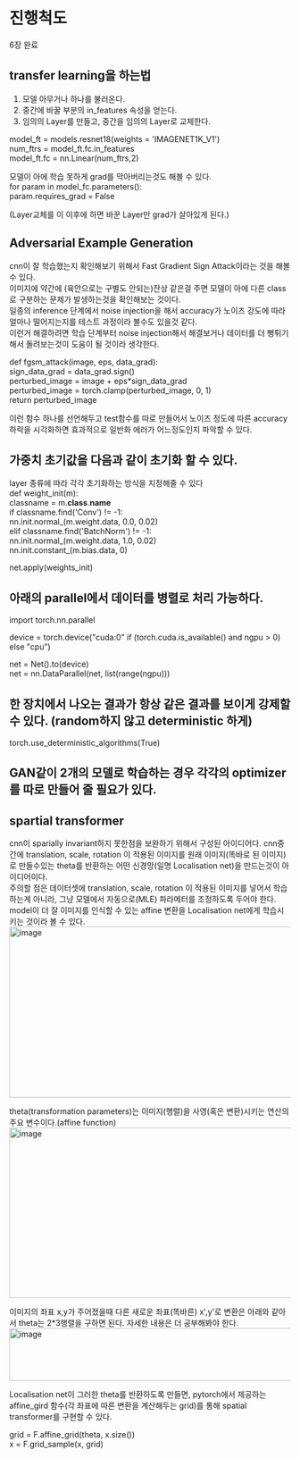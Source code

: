 # 진행척도
6장 완료




## transfer learning을 하는법
1. 모델 아무거나 하나를 불러온다.
2. 중간에 바꿀 부분의 in_features 속성을 얻는다.
3. 임의의 Layer를 만들고, 중간을 임의의 Layer로 교체한다.

model_ft = models.resnet18(weights = 'IMAGENET1K_V1')   
num_ftrs = model_ft.fc.in_features   
model_ft.fc = nn.Linear(num_ftrs,2)   

모델이 아에 학습 못하게 grad를 막아버리는것도 해볼 수 있다.   
for param in model_fc.parameters():   
    param.requires_grad = False   

(Layer교체를 이 이후에 하면 바꾼 Layer만 grad가 살아있게 된다.)   



## Adversarial Example Generation
cnn이 잘 학습했는지 확인해보기 위해서 Fast Gradient Sign Attack이라는 것을 해볼 수 있다.   
이미지에 약간에 (육안으로는 구별도 안되는)잔상 같은걸 주면 모델이 아에 다른 class로 구분하는 문제가 발생하는것을 확인해보는 것이다.   
일종의 inference 단계에서 noise injection을 해서 accuracy가 노이즈 강도에 따라 얼마나 떨어지는지를 테스트 과정이라 볼수도 있을것 같다.   
이런거 해결하려면 학습 단계부터 noise injection해서 해결보거나 데이터를 더 뻥튀기 해서 돌려보는것이 도움이 될 것이라 생각한다.   

def fgsm_attack(image, eps, data_grad):   
    sign_data_grad = data_grad.sign()   
    perturbed_image = image + eps*sign_data_grad   
    perturbed_image = torch.clamp(perturbed_image, 0, 1)   
    return perturbed_image   

이런 함수 하나를 선언해두고 test함수를 따로 만들어서 노이즈 정도에 따른 accuracy하락을 시각화하면 효과적으로 일반화 에러가 어느정도인지 파악할 수 있다.   



## 가중치 초기값을 다음과 같이 초기화 할 수 있다.   
layer 종류에 따라 각각 초기화하는 방식을 지정해줄 수 있다   
def weight_init(m):   
    classname = m.__class__.__name__   
    if classname.find('Conv') != -1:   
        nn.init.normal_(m.weight.data, 0.0, 0.02)   
    elif classname.find('BatchNorm') != -1:   
        nn.init.normal_(m.weight.data, 1.0, 0.02)     
        nn.init.constant_(m.bias.data, 0)       

net.apply(weights_init)    



## 아래의 parallel에서 데이터를 병렬로 처리 가능하다.     
import torch.nn.parallel      

device = torch.device("cuda:0" if (torch.cuda.is_available() and ngpu > 0) else "cpu")     

net = Net().to(device)     
net = nn.DataParallel(net, list(range(ngpu)))    



## 한 장치에서 나오는 결과가 항상 같은 결과를 보이게 강제할 수 있다. (random하지 않고 deterministic 하게)    
torch.use_deterministic_algorithms(True)   



## GAN같이 2개의 모델로 학습하는 경우 각각의 optimizer를 따로 만들어 줄 필요가 있다.



## spartial transformer
cnn이 sparially invariant하지 못한점을 보완하기 위해서 구성된 아이디어다.
cnn중간에 translation, scale, rotation 이 적용된 이미지를 원래 이미지(똑바로 된 이미지)로 만들수있는 theta를 반환하는 어떤 신경망(일명 Localisation net)을 만드는것이 아이디어이다.    
주의할 점은 데이터셋에 translation, scale, rotation 이 적용된 이미지를 넣어서 학습하는게 아니라, 그냥 모델에서 자동으로(MLE) 파라메터를 조정하도록 두어야 한다.   
model이 더 잘 이미지를 인식할 수 있는 affine 변환을 Localisation net에게 학습시키는 것이라 볼 수 있다.   
<img width="663" height="306" alt="image" src="https://github.com/user-attachments/assets/97bc4d08-cddc-4e2a-b3aa-c9861fa705a7" />

theta(transformation parameters)는 이미지(행렬)을 사영(혹은 변환)시키는 연산의 주요 변수이다.(affine function)    
<img width="714" height="305" alt="image" src="https://github.com/user-attachments/assets/8338656a-64b5-4d49-b5cf-36bc8f582621" />    

이미지의 좌표 x,y가 주어졌을때 다른 새로운 좌표(똑바른) x',y'로 변환은 아래와 같아서 theta는 2*3행렬을 구하면 된다. 자세한 내용은 더 공부해봐야 한다.   
<img width="601" height="94" alt="image" src="https://github.com/user-attachments/assets/c915b7c6-5a57-4dc9-b5eb-2bbf1e416677" />

Localisation net이 그러한 theta를 반환하도록 만들면, pytorch에서 제공하는 affine_gird 함수(각 좌표에 따른 변환을 계산해두는 grid)를 통해 spatial transformer를 구현할 수 있다.    

grid = F.affine_grid(theta, x.size())    
x = F.grid_sample(x, grid)    


